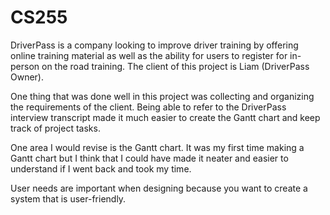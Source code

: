 # CS255

DriverPass is a company looking to improve driver training by offering online training material as well as the ability for users to register for in-person on the road training. The client of this project is Liam (DriverPass Owner).

One thing that was done well in this project was collecting and organizing the requirements of the client. Being able to refer to the DriverPass interview transcript made it much easier to create the Gantt chart and keep track of project tasks.

One area I would revise is the Gantt chart. It was my first time making a Gantt chart but I think that I could have made it neater and easier to understand if I went back and took my time.

User needs are important when designing because you want to create a system that is user-friendly.
